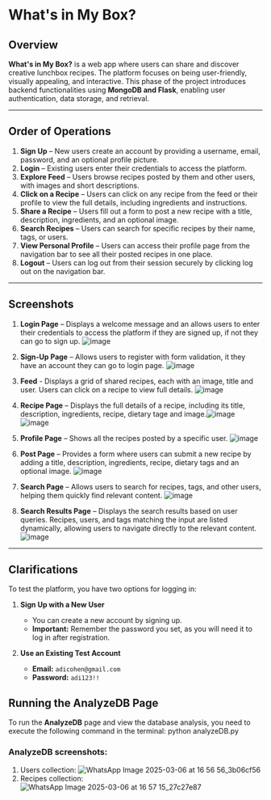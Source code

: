 # What's in My Box?

## Overview
**What's in My Box?** is a web app where users can share and discover creative lunchbox recipes. The platform focuses on being user-friendly, visually appealing, and interactive. This phase of the project introduces backend functionalities using **MongoDB and Flask**, enabling user authentication, data storage, and retrieval.

---

## Order of Operations
1. **Sign Up** – New users create an account by providing a username, email, password, and an optional profile picture.
2. **Login** – Existing users enter their credentials to access the platform.
3. **Explore Feed** – Users browse recipes posted by them and other users, with images and short descriptions.
4. **Click on a Recipe** – Users can click on any recipe from the feed or their profile to view the full details, including ingredients and instructions.
5. **Share a Recipe** – Users fill out a form to post a new recipe with a title, description, ingredients, and an optional image.
6. **Search Recipes** – Users can search for specific recipes by their name, tags, or users.
7. **View Personal Profile** – Users can access their profile page from the navigation bar to see all their posted recipes in one place.
8. **Logout** – Users can log out from their session securely by clicking log out on the navigation bar.

---

## Screenshots
1. **Login Page** – Displays a welcome message and an allows users to enter their credentials to access the platform if they are signed up, if not they can go to sign up. ![image](https://github.com/user-attachments/assets/edaaa011-7725-450e-b0f2-a3cc588e0a77)
2. **Sign-Up Page** – Allows users to register with form validation, it they have an account they can go to login page. ![image](https://github.com/user-attachments/assets/5a7ed87b-1f7e-4a07-af21-d4d5eb81ce19)

3. **Feed** - Displays a grid of shared recipes, each with an image, title and user. Users can click on a recipe to view full details. ![image](https://github.com/user-attachments/assets/c82b9ff2-694b-477e-950f-cbd14715e33d)
4. **Recipe Page** – Displays the full details of a recipe, including its title, description, ingredients, recipe, dietary tage and image.![image](https://github.com/user-attachments/assets/73b12194-55d2-4543-a406-34daf8f82ae1) ![image](https://github.com/user-attachments/assets/7b302582-c426-4172-b502-67bd8ad30ea4)
5.  **Profile Page** – Shows all the recipes posted by a specific user. ![image](https://github.com/user-attachments/assets/71fa9755-1ab0-4633-8ab1-db879198a08e)

6. **Post Page** – Provides a form where users can submit a new recipe by adding a title, description, ingredients, recipe, dietary tags and an optional image. ![image](https://github.com/user-attachments/assets/73704f39-7190-44ae-be8a-f6bcf2194539)
7. **Search Page** – Allows users to search for recipes, tags, and other users, helping them quickly find relevant content. ![image](https://github.com/user-attachments/assets/b87ac313-0317-43b9-acab-61788ba0c378)

8. **Search Results Page** – Displays the search results based on user queries. Recipes, users, and tags matching the input are listed dynamically, allowing users to navigate directly to the relevant content.![image](https://github.com/user-attachments/assets/1625ce6c-4402-4227-a07b-7d0caacdb3c6)

---

## Clarifications
To test the platform, you have two options for logging in:

1. **Sign Up with a New User** 
   - You can create a new account by signing up.  
   - **Important:** Remember the password you set, as you will need it to log in after registration.  

2. **Use an Existing Test Account**  
   - **Email:** `adicohen@gmail.com`  
   - **Password:** `adi123!!`  

## Running the AnalyzeDB Page

To run the **AnalyzeDB** page and view the database analysis, you need to execute the following command in the terminal:
python analyzeDB.py

### AnalyzeDB screenshots:
1. Users collection: ![WhatsApp Image 2025-03-06 at 16 56 56_3b06cf56](https://github.com/user-attachments/assets/08e09b0a-69b3-44f9-a20e-8705e3c3dc3f)
2. Recipes collection: ![WhatsApp Image 2025-03-06 at 16 57 15_27c27e87](https://github.com/user-attachments/assets/ec9c4edf-e1a7-479e-9c00-91514b2d2300)

